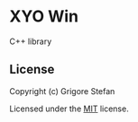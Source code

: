 # XYO Win

C++ library

## License

Copyright (c) Grigore Stefan

Licensed under the [MIT](LICENSE) license.
